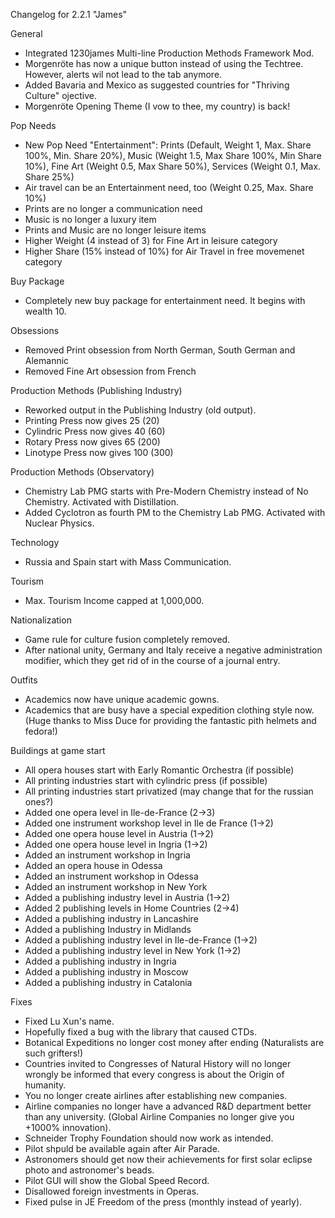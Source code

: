 Changelog for 2.2.1 "James"

General
- Integrated 1230james Multi-line Production Methods Framework Mod.
- Morgenröte has now a unique button instead of using the Techtree. However, alerts wil not lead to the tab anymore.
- Added Bavaria and Mexico as suggested countries for "Thriving Culture" ojective.
- Morgenröte Opening Theme (I vow to thee, my country) is back!

Pop Needs
- New Pop Need "Entertainment": Prints (Default, Weight 1, Max. Share 100%, Min. Share 20%), Music (Weight 1.5, Max Share 100%, Min Share 10%), Fine Art (Weight 0.5, Max Share 50%), Services (Weight 0.1, Max. Share 25%)
- Air travel can be an Entertainment need, too (Weight 0.25, Max. Share 10%)
- Prints are no longer a communication need
- Music is no longer a luxury item
- Prints and Music are no longer leisure items
- Higher Weight (4 instead of 3) for Fine Art in leisure category
- Higher Share (15% instead of 10%) for Air Travel in free movemenet category

Buy Package
- Completely new buy package for entertainment need. It begins with wealth 10.

Obsessions
- Removed Print obsession from North German, South German and Alemannic
- Removed Fine Art obsession from French

Production Methods (Publishing Industry)
- Reworked output in the Publishing Industry (old output).
- Printing Press now gives 25 (20)
- Cylindric Press now gives 40 (60)
- Rotary Press now gives 65 (200)
- Linotype Press now gives 100 (300)

Production Methods (Observatory)
- Chemistry Lab PMG starts with Pre-Modern Chemistry instead of No Chemistry. Activated with Distillation.
- Added Cyclotron as fourth PM to the Chemistry Lab PMG. Activated with Nuclear Physics.

Technology
- Russia and Spain start with Mass Communication.

Tourism
- Max. Tourism Income capped at 1,000,000.

Nationalization
- Game rule for culture fusion completely removed.
- After national unity, Germany and Italy receive a negative administration modifier, which they get rid of in the course of a journal entry.

Outfits
- Academics now have unique academic gowns.
- Academics that are busy have a special expedition clothing style now. (Huge thanks to Miss Duce for providing the fantastic pith helmets and fedora!)

Buildings at game start
- All opera houses start with Early Romantic Orchestra (if possible)
- All printing industries start with cylindric press (if possible)
- All printing industries start privatized (may change that for the russian ones?)
- Added one opera level in Ile-de-France (2->3)
- Added one instrument workshop level in Ile de France (1->2)
- Added one opera house level in Austria (1->2)
- Added one opera house level in Ingria (1->2)
- Added an instrument workshop in Ingria
- Added an opera house in Odessa
- Added an instrument workshop in Odessa
- Added an instrument workshop in New York
- Added a publishing industry level in Austria (1->2)
- Added 2 publishing levels in Home Countries (2->4)
- Added a publishing industry in Lancashire
- Added a publishing Industry in Midlands
- Added a publishing industry level in Ile-de-France (1->2)
- Added a publishing industry level in New York (1->2)
- Added a publishing industry in Ingria
- Added a publishing industry in Moscow
- Added a publishing industry in Catalonia

Fixes
- Fixed Lu Xun's name.
- Hopefully fixed a bug with the library that caused CTDs.
- Botanical Expeditions no longer cost money after ending (Naturalists are such grifters!)
- Countries invited to Congresses of Natural History will no longer wrongly be informed that every congress is about the Origin of humanity.
- You no longer create airlines after establishing new companies.
- Airline companies no longer have a advanced R&D department better than any university. (Global Airline Companies no longer give you +1000% innovation).
- Schneider Trophy Foundation should now work as intended.
- Pilot shpuld be available again after Air Parade.
- Astronomers should get now their achievements for first solar eclipse photo and astronomer's beads.
- Pilot GUI will show the Global Speed Record.
- Disallowed foreign investments in Operas.
- Fixed pulse in JE Freedom of the press (monthly instead of yearly).
